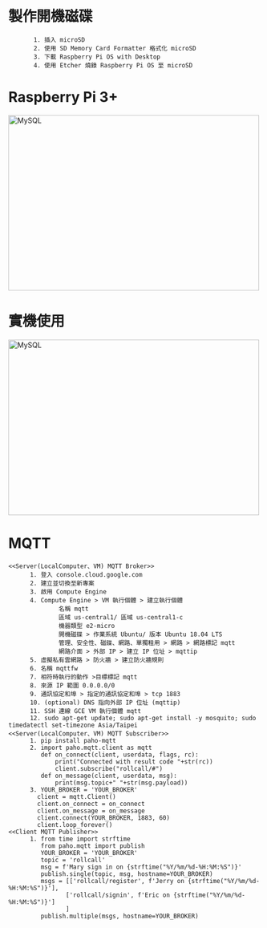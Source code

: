 <h1>製作開機磁碟</h1>

           1. 插入 microSD
           2. 使用 SD Memory Card Formatter 格式化 microSD
           3. 下載 Raspberry Pi OS with Desktop
           4. 使用 Etcher 燒錄 Raspberry Pi OS 至 microSD

<h1>Raspberry Pi 3+</h1>
<img src="https://user-images.githubusercontent.com/97188330/157580453-fab0518d-36d2-4de5-960d-09e73c6a2893.jpg" width="500" height="350" alt="MySQL"/><br/>
<h1>實機使用</h1>
<img src="https://user-images.githubusercontent.com/97188330/157582359-b9448838-311c-4069-99db-2889381cd738.jpg" width="500" height="350" alt="MySQL"/><br/>
<h1>MQTT</h1>

    <<Server(LocalComputer、VM) MQTT Broker>>
          1. 登入 console.cloud.google.com
          2. 建立並切換至新專案
          3. 啟用 Compute Engine
          4. Compute Engine > VM 執行個體 > 建立執行個體
                  名稱 mqtt
                  區域 us-central1/ 區域 us-central1-c
                  機器類型 e2-micro
                  開機磁碟 > 作業系統 Ubuntu/ 版本 Ubuntu 18.04 LTS
                  管理、安全性、磁碟、網路、單獨租用 > 網路 > 網路標記 mqtt
                  網路介面 > 外部 IP > 建立 IP 位址 > mqttip
          5. 虛擬私有雲網路 > 防火牆 > 建立防火牆規則
          6. 名稱 mqttfw
          7. 相符時執行的動作 >目標標記 mqtt
          8. 來源 IP 範圍 0.0.0.0/0
          9. 通訊協定和埠 > 指定的通訊協定和埠 > tcp 1883
          10. (optional) DNS 指向外部 IP 位址 (mqttip)
          11. SSH 連線 GCE VM 執行個體 mqtt
          12. sudo apt-get update; sudo apt-get install -y mosquito; sudo timedatectl set-timezone Asia/Taipei
    <<Server(LocalComputer、VM) MQTT Subscriber>>
          1. pip install paho-mqtt
          2. import paho.mqtt.client as mqtt
             def on_connect(client, userdata, flags, rc):
                 print("Connected with result code "+str(rc))
                 client.subscribe("rollcall/#")
             def on_message(client, userdata, msg):
                 print(msg.topic+" "+str(msg.payload))
          3. YOUR_BROKER = 'YOUR_BROKER'
            client = mqtt.Client()
            client.on_connect = on_connect
            client.on_message = on_message
            client.connect(YOUR_BROKER, 1883, 60)
            client.loop_forever()
    <<Client MQTT Publisher>>
          1. from time import strftime
             from paho.mqtt import publish
             YOUR_BROKER = 'YOUR_BROKER'
             topic = 'rollcall'
             msg = f'Mary sign in on {strftime("%Y/%m/%d-%H:%M:%S")}'
             publish.single(topic, msg, hostname=YOUR_BROKER)
             msgs = [['rollcall/register', f'Jerry on {strftime("%Y/%m/%d-%H:%M:%S")}'],
                    ['rollcall/signin', f'Eric on {strftime("%Y/%m/%d-%H:%M:%S")}']
                    ]
             publish.multiple(msgs, hostname=YOUR_BROKER)
